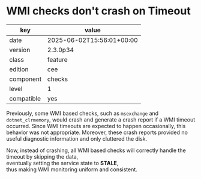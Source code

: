 [//]: # (werk v2)
# WMI checks don't crash on Timeout

key        | value
---------- | ---
date       | 2025-06-02T15:56:01+00:00
version    | 2.3.0p34
class      | feature
edition    | cee
component  | checks
level      | 1
compatible | yes

Previously, some WMI based checks, such as `msexchange` 
and `dotnet_clrmemory`, would crash and generate a crash 
report if a WMI timeout occurred. Since WMI timeouts are 
expected to happen occasionally, this behavior was not 
appropriate. Moreover, these crash reports provided no 
useful diagnostic information and only cluttered the 
disk.

Now, instead of crashing, all WMI based checks will 
correctly handle the timeout by skipping the data,  
eventually setting the service state to **STALE**,  
thus making WMI monitoring uniform and consistent.

